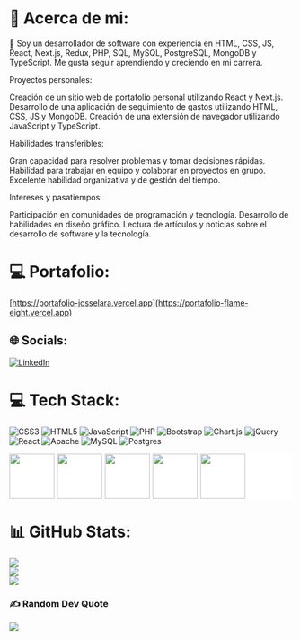 # 💫 Acerca de mi:
🔭 Soy un desarrollador de software con experiencia en HTML, CSS, JS, React, Next.js, Redux, PHP, SQL, MySQL, PostgreSQL, MongoDB y TypeScript. Me gusta seguir aprendiendo y creciendo en mi carrera.<br>

Proyectos personales:

Creación de un sitio web de portafolio personal utilizando React y Next.js.
Desarrollo de una aplicación de seguimiento de gastos utilizando HTML, CSS, JS y MongoDB.
Creación de una extensión de navegador utilizando JavaScript y TypeScript.

Habilidades transferibles:

Gran capacidad para resolver problemas y tomar decisiones rápidas.
Habilidad para trabajar en equipo y colaborar en proyectos en grupo.
Excelente habilidad organizativa y de gestión del tiempo.

Intereses y pasatiempos:

Participación en comunidades de programación y tecnología.
Desarrollo de habilidades en diseño gráfico.
Lectura de artículos y noticias sobre el desarrollo de software y la tecnología.

# 💻 Portafolio: 
[https://portafolio-josselara.vercel.app](https://portafolio-flame-eight.vercel.app)

## 🌐 Socials:
[![LinkedIn](https://img.shields.io/badge/LinkedIn-%230077B5.svg?logo=linkedin&logoColor=white)](https://www.linkedin.com/in/jose-lara-311a77237/) 

# 💻 Tech Stack:
![CSS3](https://img.shields.io/badge/css3-%231572B6.svg?style=for-the-badge&logo=css3&logoColor=white) ![HTML5](https://img.shields.io/badge/html5-%23E34F26.svg?style=for-the-badge&logo=html5&logoColor=white) ![JavaScript](https://img.shields.io/badge/javascript-%23323330.svg?style=for-the-badge&logo=javascript&logoColor=%23F7DF1E) ![PHP](https://img.shields.io/badge/php-%23777BB4.svg?style=for-the-badge&logo=php&logoColor=white) ![Bootstrap](https://img.shields.io/badge/bootstrap-%23563D7C.svg?style=for-the-badge&logo=bootstrap&logoColor=white) ![Chart.js](https://img.shields.io/badge/chart.js-F5788D.svg?style=for-the-badge&logo=chart.js&logoColor=white) ![jQuery](https://img.shields.io/badge/jquery-%230769AD.svg?style=for-the-badge&logo=jquery&logoColor=white) ![React](https://img.shields.io/badge/react-%2320232a.svg?style=for-the-badge&logo=react&logoColor=%2361DAFB) ![Apache](https://img.shields.io/badge/apache-%23D42029.svg?style=for-the-badge&logo=apache&logoColor=white) ![MySQL](https://img.shields.io/badge/mysql-%2300f.svg?style=for-the-badge&logo=mysql&logoColor=white) ![Postgres](https://img.shields.io/badge/postgres-%23316192.svg?style=for-the-badge&logo=postgresql&logoColor=white) 
<div style="display:flex;gap:5px;background-color:#fff">

<img src="https://seeklogo.com/images/N/next-js-logo-7929BCD36F-seeklogo.com.png" style="width:80px" />
<img src="https://1000marcas.net/wp-content/uploads/2021/06/MongoDB-Logo.png" style="width:80px" />
<img src="https://www.vectorlogo.zone/logos/nodejs/nodejs-ar21.png" style="width:80px" />
<img src="https://expressjs.com/images/express-facebook-share.png" style="width:80px" />
<img src="https://user-images.githubusercontent.com/99273526/227754874-1f105d88-0f5c-40d9-90d7-d41eebf4e89c.png" style="width:80px" /></div>




# 📊 GitHub Stats:
![](https://github-readme-stats.vercel.app/api?username=josseLara&theme=react&hide_border=true&include_all_commits=false&count_private=false)<br/>
![](https://github-readme-streak-stats.herokuapp.com/?user=josseLara&theme=react&hide_border=true)<br/>
![](https://github-readme-stats.vercel.app/api/top-langs/?username=josseLara&theme=react&hide_border=true&include_all_commits=false&count_private=false&layout=compact)

### ✍️ Random Dev Quote
![](https://quotes-github-readme.vercel.app/api?type=vetical&theme=dark)

